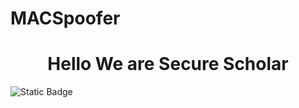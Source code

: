# MACSpoofer
<h1 align="center"> Hello We are Secure Scholar </h1>
<img align="center" alt="Static Badge" src="https://img.shields.io/badge/Abhinav-Hello-Blue">

